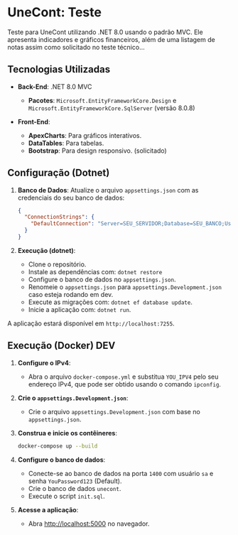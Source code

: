 # UneCont: Teste

Teste para UneCont utilizando .NET 8.0 usando o padrão MVC. Ele apresenta indicadores e gráficos financeiros, além de uma listagem de notas assim como solicitado no teste técnico...

## Tecnologias Utilizadas

- **Back-End**: .NET 8.0 MVC
  - **Pacotes**: `Microsoft.EntityFrameworkCore.Design` e `Microsoft.EntityFrameworkCore.SqlServer` (versão 8.0.8)

- **Front-End**:
  - **ApexCharts**: Para gráficos interativos.
  - **DataTables**: Para tabelas.
  - **Bootstrap**: Para design responsivo. (solicitado)

## Configuração (Dotnet)

1. **Banco de Dados**: Atualize o arquivo `appsettings.json` com as credenciais do seu banco de dados:
    ```json
    {
      "ConnectionStrings": {
        "DefaultConnection": "Server=SEU_SERVIDOR;Database=SEU_BANCO;User Id=SEU_USUARIO;Password=SUA_SENHA;MultipleActiveResultSets=true;TrustServerCertificate=True;"
      }
    }
    ```

2. **Execução (dotnet)**:
    - Clone o repositório.
    - Instale as dependências com: `dotnet restore`
    - Configure o banco de dados no `appsettings.json`.
    - Renomeie o `appsettings.json` para `appsettings.Development.json` caso esteja rodando em dev.
    - Execute as migrações com: `dotnet ef database update`.
    - Inicie a aplicação com: `dotnet run`.

A aplicação estará disponível em `http://localhost:7255`.

## Execução (Docker) DEV

1. **Configure o IPv4**:
    - Abra o arquivo `docker-compose.yml` e substitua `YOU_IPV4` pelo seu endereço IPv4, que pode ser obtido usando o comando `ipconfig`.

2. **Crie o `appsettings.Development.json`**:
    - Crie o arquivo `appsettings.Development.json` com base no `appsettings.json`.

3. **Construa e inicie os contêineres**:
    ```bash
    docker-compose up --build
    ```

4. **Configure o banco de dados**:
    - Conecte-se ao banco de dados na porta `1400` com usuário `sa` e senha `YouPassword123` (Default).
    - Crie o banco de dados `unecont`.
    - Execute o script `init.sql`.

5. **Acesse a aplicação**:
    - Abra [http://localhost:5000](http://localhost:5000) no navegador.

